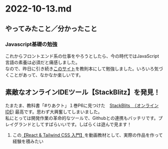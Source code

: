 # 2022-10-13.md

## やってみたこと／分かったこと

### Javascript基礎の勉強  

これからフロントエンド系の仕事をやろうとしたら、今の時代ではJavaScript言語の素養は必須だと痛感しました。  
なので、昨日に引き続き[このサイト](https://jsprimer.net/)を教則本にして勉強しました。いろいろ気づくことがあって、なかなか楽しいです。

## 素敵なオンラインIDEツール【StackBlitz】を発見！

たまたま、教科書「#りあクト」１巻P6に見つけた　[StackBlits　（オンラインIDE)](https://stackblitz.com/) 最高です。思わず大興奮してしまいました。  
私にとっては開発作業の革命的なツールで、Githubとの連携もバッチリです。プレイグランドとしてすばらいいです。しばらくは遊んで見ます！

1. この[【React & Tailwind CSS 入門】](https://youtu.be/SMj3ZJwyGzI)を動画教材として、実際の作品を作って経験を積みたい
